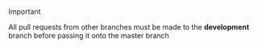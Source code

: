 > [!IMPORTANT]
> All pull requests from other branches must be made to the **development** branch before passing it onto the master branch
